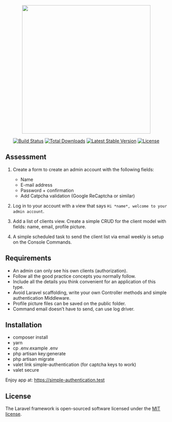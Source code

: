 <p align="center"><img src="https://res.cloudinary.com/dtfbvvkyp/image/upload/v1566331377/laravel-logolockup-cmyk-red.svg" width="400"></p>

<p align="center">
<a href="https://travis-ci.org/laravel/framework"><img src="https://travis-ci.org/laravel/framework.svg" alt="Build Status"></a>
<a href="https://packagist.org/packages/laravel/framework"><img src="https://poser.pugx.org/laravel/framework/d/total.svg" alt="Total Downloads"></a>
<a href="https://packagist.org/packages/laravel/framework"><img src="https://poser.pugx.org/laravel/framework/v/stable.svg" alt="Latest Stable Version"></a>
<a href="https://packagist.org/packages/laravel/framework"><img src="https://poser.pugx.org/laravel/framework/license.svg" alt="License"></a>
</p>

## Assessment

1. Create a form to create an admin account with the following fields:

    - Name
    - E-mail address
    - Password + confirmation
    - Add Catpcha validation (Google ReCaptcha or similar)

2. Log in to your account with a view that says `Hi *name*, welcome to your admin account`.
3. Add a list of clients view. Create a simple CRUD for the client model with fields: name,
email, profile picture.
4. A simple scheduled task to send the client list via email weekly is setup on the Console
Commands.

## Requirements

- An admin can only see his own clients (authorization).
- Follow all the good practice concepts you normally follow.
- Include all the details you think convenient for an application of this type.
- Avoid Laravel scaffolding, write your own Controller methods and simple authentication Middleware.
- Profile picture files can be saved on the public folder.
- Command email doesn’t have to send, can use log driver.

## Installation

- composer install
- yarn
- cp .env.example .env
- php artisan key:generate
- php artisan migrate
- valet link simple-authentication (for captcha keys to work)
- valet secure

Enjoy app at: https://simple-authentication.test

## License

The Laravel framework is open-sourced software licensed under the [MIT license](https://opensource.org/licenses/MIT).
